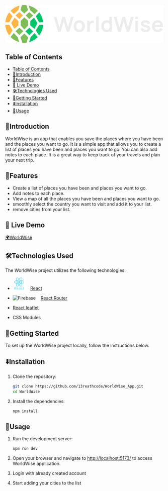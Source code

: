![world wise](./public/logo.png)

## Table of Contents

- [Table of Contents](#table-of-contents)
- [👋Introduction](#introduction)
- [🌟Features](#features)
- [🚀 Live Demo](#-live-demo)
- [🛠️Technologies Used](#️technologies-used)
- [🏁Getting Started](#getting-started)
- [⬇️Installation](#️installation)
- [🔧Usage](#usage)

## 👋Introduction

WorldWise is an app that enables you save the places where you have been and the places you want to go. It is a simple app that allows you to create a list of places you have been and places you want to go. You can also add notes to each place. It is a great way to keep track of your travels and plan your next trip.

## 🌟Features

- Create a list of places you have been and places you want to go.
- Add notes to each place.
- View a map of all the places you have been and places you want to go.
- smoothly select the country you want to visit and add it to your list.
- remove cities from your list.

## 🚀 Live Demo

[🌍WorldWise](https://world-wise-ts.netlify.app/)

## 🛠️Technologies Used

The WorldWise project utilizes the following technologies:

- <img src="https://raw.githubusercontent.com/devicons/devicon/master/icons/react/react-original-wordmark.svg" alt="React" width="40" height="40"/> &nbsp; &nbsp;[React](https://reactjs.org/)

- <img src="./screenshots/react-router-svgrepo-com.svg" alt="Firebase" width="40" height="40"/> &nbsp; &nbsp;[React Router](https://reactrouter.com/)

- [React leaflet](https://react-leaflet.js.org/)

- CSS Modules

## 🏁Getting Started

To set up the WorldWise project locally, follow the instructions below.

## ⬇️Installation

1. Clone the repository:

   ```bash
   git clone https://github.com/13reathcode/WorldWise_App.git
   cd WorldWise
   ```

1. Install the dependencies:

   ```bash
   npm install
   ```

## 🔧Usage

1. Run the development server:

   ```bash
   npm run dev
   ```

1. Open your browser and navigate to [http://localhost:5173/](http://localhost:5173/) to access WorldWise application.

1. Login with already created account

1. Start adding your cities to the list
